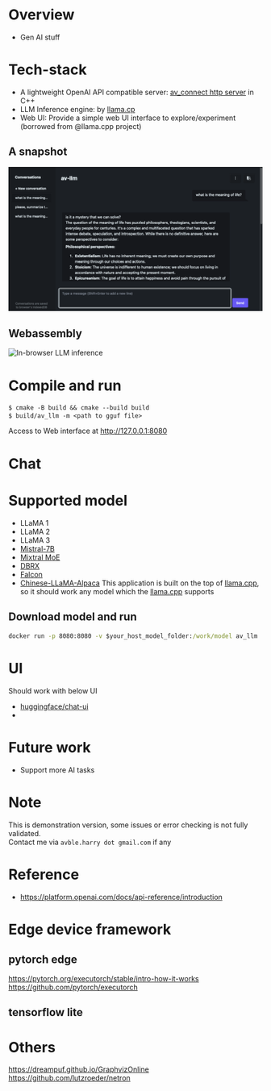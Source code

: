 # Overview

- Gen AI stuff

# Tech-stack

- A lightweight OpenAI API compatible server: [av_connect http server](https://github.com/avble/av_connect.git) in C++
- LLM Inference engine: by [llama.cp](https://github.com/ggerganov/llama.cpp.git)
- Web UI: Provide a simple web UI interface to explore/experiment (borrowed from @llama.cpp project)

## A snapshot

![demo-1](https://github.com/avble/av_llm/blob/main/image/demo_4.png?raw=true)

## Webassembly 
![In-browser](https://avble.github.io/wav_llm/) LLM inference

# Compile and run

```
$ cmake -B build && cmake --build build
$ build/av_llm -m <path to gguf file>
```

Access to Web interface at http://127.0.0.1:8080

# Chat

# Supported model

- LLaMA 1
- LLaMA 2
- LLaMA 3
- [Mistral-7B](https://huggingface.co/mistralai/Mistral-7B-v0.1)
- [Mixtral MoE](https://huggingface.co/models?search=mistral-ai/Mixtral)
- [DBRX](https://huggingface.co/databricks/dbrx-instruct)
- [Falcon](https://huggingface.co/models?search=tiiuae/falcon)
- [Chinese-LLaMA-Alpaca](https://github.com/ymcui/Chinese-LLaMA-Alpaca)
  This application is built on the top of [llama.cpp](https://github.com/ggerganov/llama.cpp), so it should work any model which the [llama.cpp](https://github.com/ggerganov/llama.cpp) supports

## Download model and run

```cmd
docker run -p 8080:8080 -v $your_host_model_folder:/work/model av_llm ./av_llm -m /work/model/$your_model_file

```

# UI

Should work with below UI

- [huggingface/chat-ui](https://github.com/huggingface/chat-ui)
-

# Future work

- Support more AI tasks

# Note

This is demonstration version, some issues or error checking is not fully validated.
<br>
Contact me via `avble.harry dot gmail.com` if any

# Reference

- https://platform.openai.com/docs/api-reference/introduction


# Edge device framework
## pytorch edge
https://pytorch.org/executorch/stable/intro-how-it-works
https://github.com/pytorch/executorch
## tensorflow lite


# Others
https://dreampuf.github.io/GraphvizOnline
https://github.com/lutzroeder/netron
